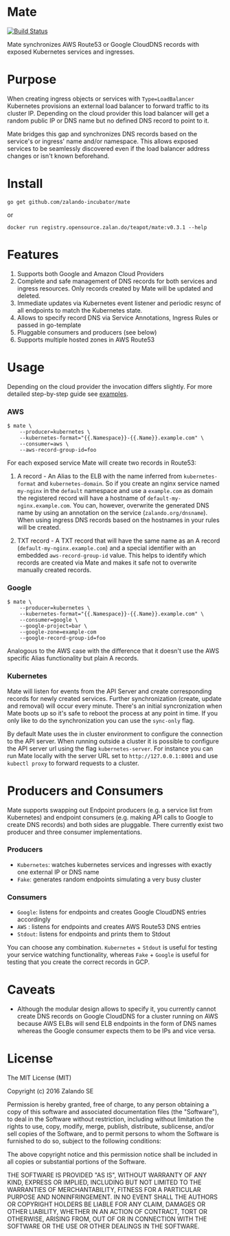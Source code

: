 # Mate
[![Build Status](https://travis-ci.org/zalando-incubator/mate.svg?branch=master)](https://travis-ci.org/zalando-incubator/mate)

Mate synchronizes AWS Route53 or Google CloudDNS records with exposed Kubernetes services and ingresses.

# Purpose

When creating ingress objects or services with `Type=LoadBalancer` Kubernetes provisions an external load balancer to forward traffic to its cluster IP. Depending on the cloud provider this load balancer will get a random public IP or DNS name but no defined DNS record to point to it.

Mate bridges this gap and synchronizes DNS records based on the service's or ingress' name and/or namespace. This allows exposed services to be seamlessly discovered even if the load balancer address changes or isn't known beforehand.

# Install

```
go get github.com/zalando-incubator/mate
```

or

```
docker run registry.opensource.zalan.do/teapot/mate:v0.3.1 --help
```

# Features

1. Supports both Google and Amazon Cloud Providers
2. Complete and safe management of DNS records for both services and ingress resources. Only records created by Mate
will be updated and deleted. 
3. Immediate updates via Kubernetes event listener and periodic resync of all endpoints to match the Kubernetes state.
4. Allows to specify record DNS via Service Annotations, Ingress Rules or passed in go-template 
5. Pluggable consumers and producers (see below)
6. Supports multiple hosted zones in AWS Route53

# Usage

Depending on the cloud provider the invocation differs slightly. For more detailed step-by-step guide see [examples](mate/tree/master/examples). 

### AWS

```
$ mate \
    --producer=kubernetes \
    --kubernetes-format="{{.Namespace}}-{{.Name}}.example.com" \
    --consumer=aws \
    --aws-record-group-id=foo
```

For each exposed service Mate will create two records in Route53:

1. A record - An Alias to the ELB with the name inferred from `kubernetes-format` and `kubernetes-domain`. So if you create an nginx service named `my-nginx` in the `default` namespace and use a `example.com` as domain the registered record will have a hostname of `default-my-nginx.example.com`. You can, however, overwrite the generated DNS name by using an annotation on the service (`zalando.org/dnsname`). When using ingress DNS records based on the hostnames in your rules will be created.

2. TXT record - A TXT record that will have the same name as an A record (`default-my-nginx.example.com`) and a special identifier with an embedded `aws-record-group-id` value. This helps to identify which records are created via Mate and makes it safe not to overwrite manually created records.

### Google

```
$ mate \
    --producer=kubernetes \
    --kubernetes-format="{{.Namespace}}-{{.Name}}.example.com" \
    --consumer=google \
    --google-project=bar \
    --google-zone=example-com
    --google-record-group-id=foo
```

Analogous to the AWS case with the difference that it doesn't use the AWS specific Alias functionality but plain A records.

### Kubernetes

Mate will listen for events from the API Server and create corresponding
records for newly created services. Further synchronization (create, update and
removal) will occur every minute. There's an initial syncronization when Mate
boots up so it's safe to reboot the process at any point in time. If you only
like to do the synchronization you can use the `sync-only` flag.

By default Mate uses the in cluster environment to configure the connection to
the API server. When running outside a cluster it is possible to configure the
API server url using the flag `kubernetes-server`. For instance you can run
Mate locally with the server URL set to `http://127.0.0.1:8001` and use
`kubectl proxy` to forward requests to a cluster.

# Producers and Consumers

Mate supports swapping out Endpoint producers (e.g. a service list from Kubernetes) and endpoint consumers (e.g. making API calls to Google to create DNS records) and both sides are pluggable. There currently exist two producer and three consumer implementations.

### Producers

* `Kubernetes`: watches kubernetes services and ingresses with exactly one external IP or DNS name
* `Fake`: generates random endpoints simulating a very busy cluster

### Consumers

* `Google`: listens for endpoints and creates Google CloudDNS entries accordingly
* `AWS`   : listens for endpoints and creates AWS Route53 DNS entries
* `Stdout`: listens for endpoints and prints them to Stdout

You can choose any combination. `Kubernetes` + `Stdout` is useful for testing your service watching functionality, whereas `Fake` + `Google` is useful for testing that you create the correct records in GCP.

# Caveats

* Although the modular design allows to specify it, you currently cannot create DNS records on Google CloudDNS for a cluster running on AWS because AWS ELBs will send ELB endpoints in the form of DNS names whereas the Google consumer expects them to be IPs and vice versa.

# License

The MIT License (MIT)

Copyright (c) 2016 Zalando SE

Permission is hereby granted, free of charge, to any person obtaining a copy
of this software and associated documentation files (the "Software"), to deal
in the Software without restriction, including without limitation the rights
to use, copy, modify, merge, publish, distribute, sublicense, and/or sell
copies of the Software, and to permit persons to whom the Software is
furnished to do so, subject to the following conditions:

The above copyright notice and this permission notice shall be included in all
copies or substantial portions of the Software.

THE SOFTWARE IS PROVIDED "AS IS", WITHOUT WARRANTY OF ANY KIND, EXPRESS OR
IMPLIED, INCLUDING BUT NOT LIMITED TO THE WARRANTIES OF MERCHANTABILITY,
FITNESS FOR A PARTICULAR PURPOSE AND NONINFRINGEMENT. IN NO EVENT SHALL THE
AUTHORS OR COPYRIGHT HOLDERS BE LIABLE FOR ANY CLAIM, DAMAGES OR OTHER
LIABILITY, WHETHER IN AN ACTION OF CONTRACT, TORT OR OTHERWISE, ARISING FROM,
OUT OF OR IN CONNECTION WITH THE SOFTWARE OR THE USE OR OTHER DEALINGS IN THE
SOFTWARE.
